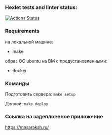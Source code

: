 ### Hexlet tests and linter status:
[![Actions Status](https://github.com/KonovalovPS/devops-for-programmers-project-76/actions/workflows/hexlet-check.yml/badge.svg)](https://github.com/KonovalovPS/devops-for-programmers-project-76/actions)

### Requirements

на локальной машине:
- make

образ ОС ubuntu на ВМ с предустановленными:
- docker

### Команды

Подготовить сервера: `make setup`

Деплой: `make deploy`

### Ссылка на задеплоенное приложение

https://masaraksh.ru/